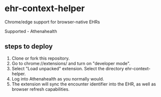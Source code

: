 # ehr-context-helper
Chrome/edge support for browser-native EHRs

Supported - Athenahealth

## steps to deploy
1. Clone or fork this repository.
2. Go to chrome://extensions/ and turn on "developer mode".
3. Select "Load unpacked" extension. Select the directory ehr-context-helper.
4. Log into Athenahealth as you normally would.
5. The extension will sync the encounter identifier into the EHR, as well as browser refresh capabilities.

